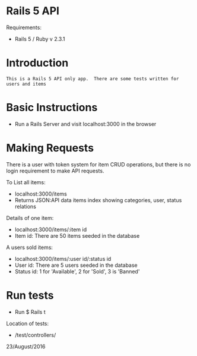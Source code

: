# Rails 5 API
Requirements:

* Rails 5 / Ruby v 2.3.1

# Introduction

	This is a Rails 5 API only app.  There are some tests written for users and items


# Basic Instructions

* Run a Rails Server and visit localhost:3000 in the browser


# Making Requests

There is a user with token system for item CRUD operations, but there is no login requirement to make API requests.

To List all items:

* localhost:3000/items
* Returns JSON:API data items index showing categories, user, status relations

Details of one item:

* localhost:3000/items/:item id
* Item id: There are 50 items seeded in the database

A users sold items:

* localhost:3000/items/:user id/:status id
* User id: There are 5 users seeded in the database
* Status id: 1 for 'Available', 2 for 'Sold', 3 is 'Banned'


# Run tests

* Run $ Rails t


Location of tests:

* /test/controllers/


23/August/2016